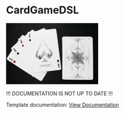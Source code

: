 # CardGameDSL

<img src="images/cards.jpg" width="50%">

!!! DOCUMENTATION IS NOT UP TO DATE !!!

Template documentation:
[View Documentation](https://mentalcardgames.github.io/CardGameDSL/documentation.html)
